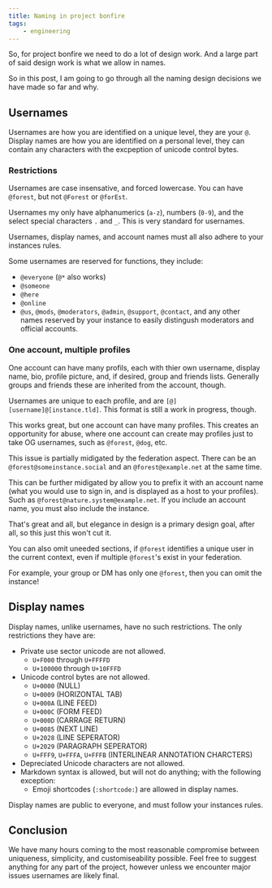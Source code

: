 ```yaml
---
title: Naming in project bonfire
tags: 
    - engineering
---
```


So, for project bonfire we need to do a lot of design work. And a large part of said design work is what we allow in names. 

So in this post, I am going to go through all the naming design decisions we have made so far and why.

## Usernames

Usernames are how you are identified on a unique level, they are your `@`. Display names are how you are identified on a personal level, they can contain any characters with the excpeption of unicode control bytes.

### Restrictions

Usernames are case insensative, and forced lowercase. You can have `@forest`, but not `@Forest` or `@forEst`. 

Usernames my only have alphanumerics (`a-z`), numbers (`0-9`), and the select special characters `.` and `_`. This is very standard for usernames. 

Usernames, display names, and account names must all also adhere to your instances rules. 

Some usernames are reserved for functions, they include: 
- `@everyone` (`@*` also works)
- `@someone`
- `@here`
- `@online`
- `@us`, `@mods`, `@moderators`, `@admin`, `@support`, `@contact`, and any other names reserved by your instance to easily distingush moderators and official accounts.

### One account, multiple profiles

One account can have many profils, each with thier own username, display name, bio, profile picture, and, if desired, group and friends lists. Generally groups and friends these are inherited from the account, though.

Usernames are unique to each profile, and are `[@][username]@[instance.tld]`. This format is still a work in progress, though. 

This works great, but one account can have many profiles. This creates an opportunity for abuse, where one account can create may profiles just to take OG usernames, such as `@forest`, `@dog`, etc. 

This issue is partially midigated by the federation aspect. There can be an `@forest@someinstance.social` and an `@forest@example.net` at the same time. 

This can be further midigated by allow you to prefix it with an account name (what you would use to sign in, and is displayed as a host to your profiles). Such as `@forest@nature.system@example.net`. If you include an account name, you must also include the instance. 

That's great and all, but elegance in design is a primary design goal, after all, so this just this won't cut it. 

You can also omit uneeded sections, if `@forest` identifies a unique user in the current context, even if multiple `@forest`'s exist in your federation. 

For example, your group or DM has only one `@forest`, then you can omit the instance!

## Display names

Display names, unlike usernames, have no such restrictions. The only restrictions they have are: 

- Private use sector unicode are not allowed.
    - `U+F000` through `U+FFFFD`
    - `U+100000` through `U+10FFFD`
- Unicode control bytes are not allowed.
    - `U+0000` (NULL)
    - `U+0009` (HORIZONTAL TAB)
    - `U+000A` (LINE FEED)
    - `U+000C` (FORM FEED)
    - `U+000D` (CARRAGE RETURN)
    - `U+0085` (NEXT LINE)
    - `U+2028` (LINE SEPERATOR)
    - `U+2029` (PARAGRAPH SEPERATOR)
    - `U+FFF9`, `U+FFFA`, `U+FFFB` (INTERLINEAR ANNOTATION CHARCTERS)
- Depreciated Unicode characters are not allowed.
- Markdown syntax is allowed, but will not do anything; with the following exception: 
    - Emoji shortcodes (`:shortcode:`) are allowed in display names.

Display names are public to everyone, and must follow your instances rules. 

## Conclusion

We have many hours coming to the most reasonable compromise between uniqueness, simplicity, and customiseability possible. Feel free to suggest anything for any part of the project, however unless we encounter major issues usernames are likely final. 

<!-- ## Tags
[#engineering](../posts/tags/engineering) -->